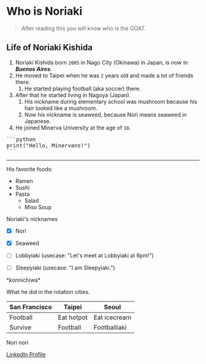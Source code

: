 
# Who is Noriaki

> After reading this you will know who is the GOAT.

## Life of Noriaki Kishida

1. Noriaki Kishida born `2005` in Nago City (Okinawa) in Japan, is now in ***Buenos Aires***.
2. He moved to Taipei when he was `2` years old and made a lot of friends there.
    1. He started playing football (aka soccer) there.
3. After that he started living in Nagoya (Japan).
    1. His nickname during elementary school was mushroom because his hair looked like a mushroom.
    2. Now his nickname is seaweed, because Nori means seaweed in Japanese.
4. He joined Minerva University at the age of `18`.
<pre>
```python
print("Hello, Minervans!")
```
</pre>

---

His favorite foods:
- Ramen
- Sushi
- Pasta 
    - Salad
    - Miso Soup

Noriaki's nicknames
- [x] Nori
- [x] Seaweed
- [ ] Lobbyiaki (usecase: "Let's meet at Lobbyiaki at 6pm!")
- [ ] Sleepyiaki (usecase: "I am Sleepyiaki.")


\*konnichiwa\*

What he did in the rotation cities.

| San Francisco | Taipei      | Seoul        |
|---------------|-------------|--------------|
| Football      | Eat hotpot  | Eat icecream |
| Survive       | Football    | Footballiaki |


Nori nori

[LinkedIn Profile](https://www.linkedin.com/in/noriaki-kishida/)